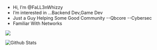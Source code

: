 -  Hi, I’m @FaLL3nWhizzy
-  I’m interested in ...Backend Dev,Game Dev
- Just a Guy Helping Some Good Community
--Qbcore --Cybersec
- Familiar With Networks


<!---
FaLL3nWhizzy/FaLL3nWhizzy is a ✨ special ✨ repository because its `README.md` (this file) appears on your GitHub profile.
You can click the Preview link to take a look at your changes.
--->

<img src ="https://img.shields.io/badge/-LUA-2C2D72?logo=lua&logoColor=fff">


![Github Stats](https://github-readme-stats.vercel.app/api?username=FaLL3nWhizzy&count_private=true&show_icons=true&theme=radical)

<!---
![Top Launguage](https://github-readme-stats.vercel.app/api/top-langs/?username=FaLL3nWhizzy&show_icons=true&theme=radical)
--->
